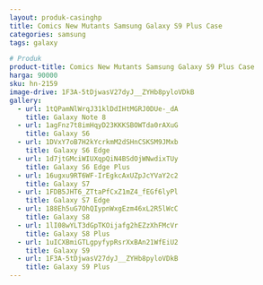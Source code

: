 ```yaml
---
layout: produk-casinghp
title: Comics New Mutants Samsung Galaxy S9 Plus Case
categories: samsung
tags: galaxy

# Produk
product-title: Comics New Mutants Samsung Galaxy S9 Plus Case
harga: 90000
sku: hn-2159
image-drive: 1F3A-5tDjwasV27dyJ__ZYHb8pyloVDkB
gallery:
  - url: 1tQPamNlWrqJ31klDdIHtMGRJ0DUe-_dA
    title: Galaxy Note 8
  - url: 1agFnz7t8imHqyD23KKKSBOWTda0rAXuG
    title: Galaxy S6
  - url: 1DVxY7oB7H2kYcrkmM2dSHnCSKSM9JMxb
    title: Galaxy S6 Edge
  - url: 1d7jtGMciWIUXqpQiN4BSdOjWNwdixTUy
    title: Galaxy S6 Edge Plus
  - url: 16ugxu9RT6WF-IrEgkcAxUZpJcYVaY2c2
    title: Galaxy S7
  - url: 1FDB5JHT6_ZTtaPfCxZ1mZ4_fEGf6lyPl
    title: Galaxy S7 Edge
  - url: 188Eh5uG7OhQIypnWxgEzm46xL2R5lWcC
    title: Galaxy S8
  - url: 1lI08wYLT3dGpTKOijafg2hEZzXhFMcVr
    title: Galaxy S8 Plus
  - url: 1uICXBmiGTLgpyfypRsrXxBAn21WfEiU2
    title: Galaxy S9
  - url: 1F3A-5tDjwasV27dyJ__ZYHb8pyloVDkB
    title: Galaxy S9 Plus
---
```

